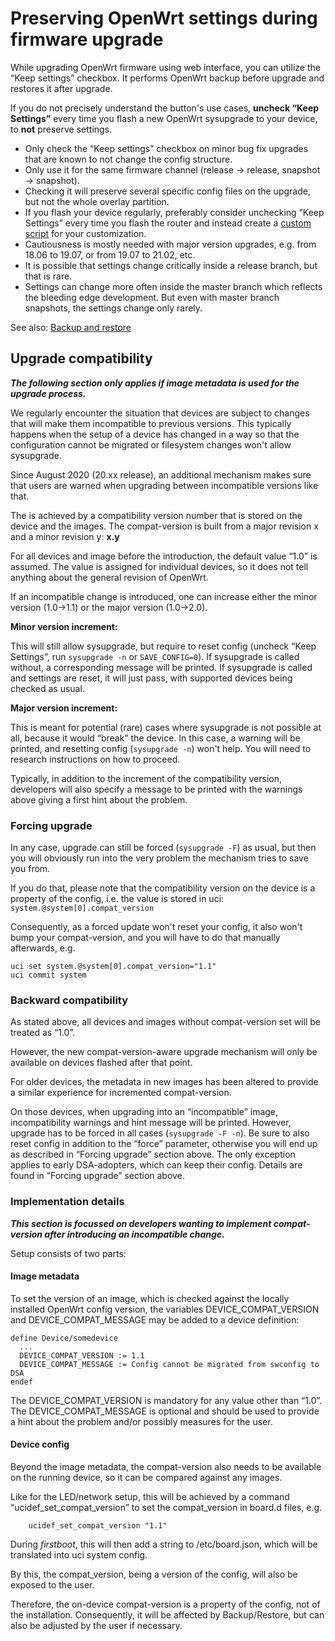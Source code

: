 # Preserving OpenWrt settings during firmware upgrade

While upgrading OpenWrt firmware using web interface, you can utilize the “Keep settings” checkbox. It performs OpenWrt backup before upgrade and restores it after upgrade.

If you do not precisely understand the button's use cases, **uncheck “Keep Settings”** every time you flash a new OpenWrt sysupgrade to your device, to **not** preserve settings.

- Only check the “Keep settings” checkbox on minor bug fix upgrades that are known to not change the config structure.
- Only use it for the same firmware channel (release → release, snapshot → snapshot).
- Checking it will preserve several specific config files on the upgrade, but not the whole overlay partition.
- If you flash your device regularly, preferably consider unchecking “Keep Settings” every time you flash the router and instead create a [custom script](/docs/guide-developer/uci-defaults "docs:guide-developer:uci-defaults") for your customization.
- Cautiousness is mostly needed with major version upgrades, e.g. from 18.06 to 19.07, or from 19.07 to 21.02, etc.
- It is possible that settings change critically inside a release branch, but that is rare.
- Settings can change more often inside the master branch which reflects the bleeding edge development. But even with master branch snapshots, the settings change only rarely.

See also: [Backup and restore](/docs/guide-user/troubleshooting/backup_restore "docs:guide-user:troubleshooting:backup_restore")

## Upgrade compatibility

***The following section only applies if image metadata is used for the upgrade process.***

We regularly encounter the situation that devices are subject to changes that will make them incompatible to previous versions. This typically happens when the setup of a device has changed in a way so that the configuration cannot be migrated or filesystem changes won't allow sysupgrade.

Since August 2020 (20.xx release), an additional mechanism makes sure that users are warned when upgrading between incompatible versions like that.

The is achieved by a compatibility version number that is stored on the device and the images. The compat-version is built from a major revision x and a minor revision y: **x.y**

For all devices and image before the introduction, the default value “1.0” is assumed. The value is assigned for individual devices, so it does not tell anything about the general revision of OpenWrt.

If an incompatible change is introduced, one can increase either the minor version (1.0→1.1) or the major version (1.0→2.0).

**Minor version increment:**

This will still allow sysupgrade, but require to reset config (uncheck “Keep Settings”, run `sysupgrade -n` or `SAVE_CONFIG=0`). If sysupgrade is called without, a corresponding message will be printed. If sysupgrade is called and settings are reset, it will just pass, with supported devices being checked as usual.

**Major version increment:**

This is meant for potential (rare) cases where sysupgrade is not possible at all, because it would “break” the device. In this case, a warning will be printed, and resetting config (`sysupgrade -n`) won't help. You will need to research instructions on how to proceed.

Typically, in addition to the increment of the compatibility version, developers will also specify a message to be printed with the warnings above giving a first hint about the problem.

### Forcing upgrade

In any case, upgrade can still be forced (`sysupgrade -F`) as usual, but then you will obviously run into the very problem the mechanism tries to save you from.

If you do that, please note that the compatibility version on the device is a property of the config, i.e. the value is stored in uci: `system.@system[0].compat_version`

Consequently, as a forced update won't reset your config, it also won't bump your compat-version, and you will have to do that manually afterwards, e.g.

```
uci set system.@system[0].compat_version="1.1"
uci commit system
```

### Backward compatibility

As stated above, all devices and images without compat-version set will be treated as “1.0”.

However, the new compat-version-aware upgrade mechanism will only be available on devices flashed after that point.

For older devices, the metadata in new images has been altered to provide a similar experience for incremented compat-version.

On those devices, when upgrading into an “incompatible” image, incompatibility warnings and hint message will be printed. However, upgrade has to be forced in all cases (`sysupgrade -F -n`). Be sure to also reset config in addition to the “force” parameter, otherwise you will end up as described in “Forcing upgrade” section above. The only exception applies to early DSA-adopters, which can keep their config. Details are found in “Forcing upgrade” section above.

### Implementation details

***This section is focussed on developers wanting to implement compat-version after introducing an incompatible change.***

Setup consists of two parts:

#### Image metadata

To set the version of an image, which is checked against the locally installed OpenWrt config version, the variables DEVICE\_COMPAT\_VERSION and DEVICE\_COMPAT\_MESSAGE may be added to a device definition:

```
define Device/somedevice
  ...
  DEVICE_COMPAT_VERSION := 1.1
  DEVICE_COMPAT_MESSAGE := Config cannot be migrated from swconfig to DSA
endef
```

The DEVICE\_COMPAT\_VERSION is mandatory for any value other than “1.0”. The DEVICE\_COMPAT\_MESSAGE is optional and should be used to provide a hint about the problem and/or possibly measures for the user.

#### Device config

Beyond the image metadata, the compat-version also needs to be available on the running device, so it can be compared against any images.

Like for the LED/network setup, this will be achieved by a command “ucidef\_set\_compat\_version” to set the compat\_version in board.d files, e.g.

```
    ucidef_set_compat_version "1.1"
```

During *firstboot*, this will then add a string to /etc/board.json, which will be translated into uci system config.

By this, the compat\_version, being a version of the config, will also be exposed to the user.

Therefore, the on-device compat-version is a property of the config, not of the installation. Consequently, it will be affected by Backup/Restore, but can also be adjusted by the user if necessary.
